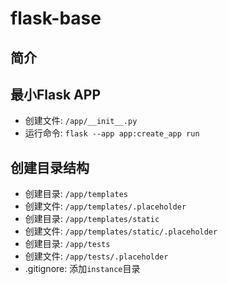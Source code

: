 # flask-base

## 简介

## 最小Flask APP
* 创建文件: `/app/__init__.py`
* 运行命令: `flask --app app:create_app run`

## 创建目录结构
* 创建目录: `/app/templates`
* 创建文件: `/app/templates/.placeholder`
* 创建目录: `/app/templates/static`
* 创建文件: `/app/templates/static/.placeholder`
* 创建目录: `/app/tests`
* 创建文件: `/app/tests/.placeholder`
* .gitignore: 添加`instance`目录